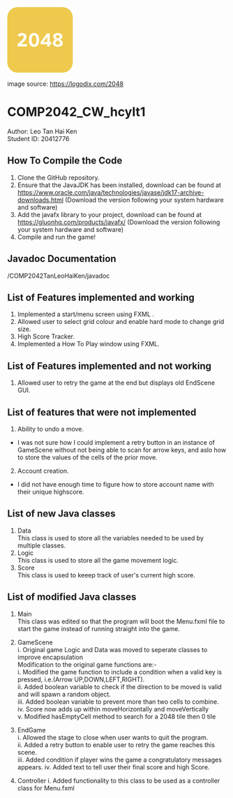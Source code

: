 <img height="150" src="src/logo.png" width="150"/>  

image source: https://logodix.com/2048

# COMP2042_CW_hcylt1

Author: Leo Tan Hai Ken  
Student ID: 20412776

## How To Compile the Code
1. Clone the GitHub repository.
2. Ensure that the JavaJDK has been installed, download can be found at https://www.oracle.com/java/technologies/javase/jdk17-archive-downloads.html
   (Download the version following your system hardware and software)
3. Add the javafx library to your project, download can be found at https://gluonhq.com/products/javafx/
   (Download the version following your system hardware and software)
4. Compile and run the game!

## Javadoc Documentation
/COMP2042TanLeoHaiKen/javadoc

## List of Features implemented and working

1. Implemented a start/menu screen using FXML .
2. Allowed user to select grid colour and enable hard mode to change grid size.
3. High Score Tracker.
4. Implemented a How To Play window using FXML.

## List of Features implemented and not working
1. Allowed user to retry the game at the end but displays old EndScene GUI.

## List of features that were not implemented
1. Ability to undo a move.
- I was not sure how I could implement a retry button in an instance of GameScene without not being able to scan for arrow keys, and aslo how to store the values of the cells of the prior move.
2. Account creation.
- I did not have enough time to figure how to store account name with their unique highscore.

## List of new Java classes
1. Data  
   This class is used to store all the variables needed to be used by multiple classes.
2. Logic  
   This class is used to store all the game movement logic.
3. Score  
   This class is used to keeep track of user's current high score.

## List of modified Java classes

1. Main  
   This class was edited so that the program will boot the Menu.fxml file to start the game instead of running straight into the game.

2. GameScene   
   i. Original game Logic and Data was moved to seperate classes to improve encapsulation  
   Modification to the original game functions are:-  
   i. Modified the game function to include a condition when a valid key is pressed, i.e.(Arrow UP,DOWN,LEFT,RIGHT).   
   ii. Added boolean variable to check if the direction to be moved is valid and will spawn a random object.  
   iii. Added boolean variable to prevent more than two cells to combine.   
   iv. Score now adds up within moveHorizontally and moveVertically  
   v. Modified hasEmptyCell method to search for a 2048 tile then 0 tile

3. EndGame  
   i. Allowed the stage to close when user wants to quit the program.  
   ii. Added a retry button to enable user to retry the game reaches this scene.  
   iii. Added condition if player wins the game a congratulatory messages appears.
   iv. Added text to tell user their final score and high Score.

4. Controller
i. Added functionality to this class to be used as a controller class for Menu.fxml
